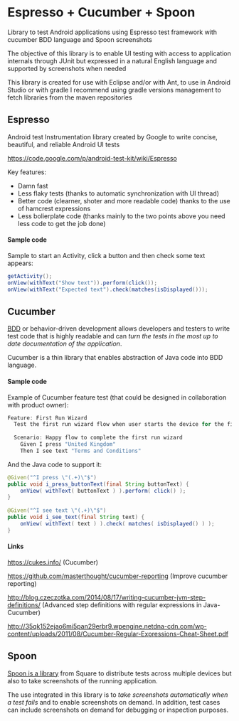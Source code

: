 # Espresso + Cucumber + Spoon

Library to test Android applications using Espresso test framework with cucumber BDD language and Spoon screenshots

The objective of this library is to enable UI testing with access to application internals through JUnit but expressed in a natural English language and supported by screenshots when needed

This library is created for use with Eclipse and/or with Ant, to use in Android Studio or with gradle I recommend using gradle versions management to fetch libraries from the maven repositories


## Espresso

Android test Instrumentation library created by Google to write concise, beautiful, and reliable Android UI tests

https://code.google.com/p/android-test-kit/wiki/Espresso

Key features:
+ Damn fast
+ Less flaky tests (thanks to automatic synchronization with UI thread)
+ Better code (clearner, shoter and more readable code) thanks to the use of hamcrest expressions
+ Less bolierplate code (thanks mainly to the two points above you need less code to get the job done)

#### Sample code
Sample to start an Activity, click a button and then check some text appears:
```java
getActivity();
onView(withText("Show text")).perform(click());
onView(withText("Expected text").check(matches(isDisplayed()));
```


## Cucumber

[BDD](http://en.wikipedia.org/wiki/Behavior-driven_development) or behavior-driven development allows developers and testers to write test code that is highly readable and can *turn the tests in the most up to date documentation of the application*.

Cucumber is a thin library that enables abstraction of Java code into BDD language.

#### Sample code
Example of Cucumber feature test (that could be designed in collaboration with product owner):
```java
Feature: First Run Wizard
  Test the first run wizard flow when user starts the device for the first time
  
  Scenario: Happy flow to complete the first run wizard
    Given I press "United Kingdom"
    Then I see text "Terms and Conditions"
```

And the Java code to support it: 
```java
@Given("^I press \"(.+)\"$")
public void i_press_buttonText(final String buttonText) {
    onView( withText( buttonText ) ).perform( click() );
}
 
@Given("^I see text \"(.+)\"$")
public void i_see_text(final String text) {
    onView( withText( text ) ).check( matches( isDisplayed() ) );
}
```

#### Links

https://cukes.info/ (Cucumber)

https://github.com/masterthought/cucumber-reporting (Improve cucumber reporting)

http://blog.czeczotka.com/2014/08/17/writing-cucumber-jvm-step-definitions/ (Advanced step definitions with regular expressions in Java-Cucumber)

http://35qk152ejao6mi5pan29erbr9.wpengine.netdna-cdn.com/wp-content/uploads/2011/08/Cucumber-Regular-Expressions-Cheat-Sheet.pdf


## Spoon

[Spoon is a library](https://github.com/square/spoon) from Square to distribute tests across multiple devices but also to take screenshots of the running application.

The use integrated in this library is to *take screenshots automatically when a test fails* and to enable screenshots on demand. In addition, test cases can include screenshots on demand for debugging or inspection purposes.